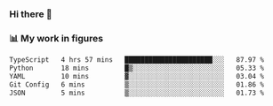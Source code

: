### Hi there 👋

### 📊 My work in figures

<!--START_SECTION:waka-->

```txt
TypeScript   4 hrs 57 mins   ██████████████████████░░░   87.97 %
Python       18 mins         █▒░░░░░░░░░░░░░░░░░░░░░░░   05.33 %
YAML         10 mins         ▓░░░░░░░░░░░░░░░░░░░░░░░░   03.04 %
Git Config   6 mins          ▒░░░░░░░░░░░░░░░░░░░░░░░░   01.86 %
JSON         5 mins          ▒░░░░░░░░░░░░░░░░░░░░░░░░   01.73 %
```

<!--END_SECTION:waka-->
